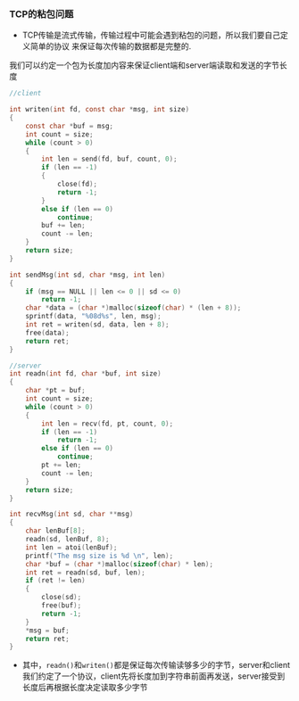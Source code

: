 ### TCP的粘包问题

* TCP传输是流式传输，传输过程中可能会遇到粘包的问题，所以我们要自己定义简单的协议
来保证每次传输的数据都是完整的.

我们可以约定一个包为长度加内容来保证client端和server端读取和发送的字节长度

```c
//client

int writen(int fd, const char *msg, int size)
{
    const char *buf = msg;
    int count = size;
    while (count > 0)
    {
        int len = send(fd, buf, count, 0);
        if (len == -1)
        {
            close(fd);
            return -1;
        }
        else if (len == 0)
            continue;
        buf += len;
        count -= len;
    }
    return size;
}

int sendMsg(int sd, char *msg, int len)
{
    if (msg == NULL || len <= 0 || sd <= 0)
        return -1;
    char *data = (char *)malloc(sizeof(char) * (len + 8));
    sprintf(data, "%08d%s", len, msg);
    int ret = writen(sd, data, len + 8);
    free(data);
    return ret;
}

```

```c
//server
int readn(int fd, char *buf, int size)
{
    char *pt = buf;
    int count = size;
    while (count > 0)
    {
        int len = recv(fd, pt, count, 0);
        if (len == -1)
            return -1;
        else if (len == 0)
            continue;
        pt += len;
        count -= len;
    }
    return size;
}

int recvMsg(int sd, char **msg)
{
    char lenBuf[8];
    readn(sd, lenBuf, 8);
    int len = atoi(lenBuf);
    printf("The msg size is %d \n", len);
    char *buf = (char *)malloc(sizeof(char) * len);
    int ret = readn(sd, buf, len);
    if (ret != len)
    {
        close(sd);
        free(buf);
        return -1;
    }
    *msg = buf;
    return ret;
}
```
- 其中，`readn()`和`writen()`都是保证每次传输读够多少的字节，server和client我们约定了一个协议，client先将长度加到字符串前面再发送，server接受到长度后再根据长度决定读取多少字节
